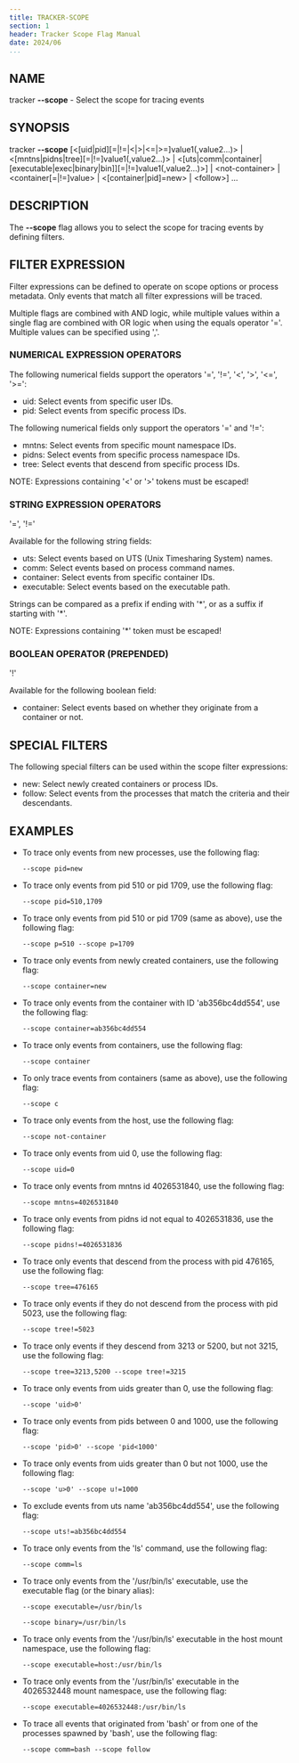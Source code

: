```yaml
---
title: TRACKER-SCOPE
section: 1
header: Tracker Scope Flag Manual
date: 2024/06
...
```


## NAME

tracker **\-\-scope** - Select the scope for tracing events

## SYNOPSIS

tracker **\-\-scope** [<[uid|pid][=|!=|<|\>|<=|\>=]value1(,value2...)\> | <[mntns|pidns|tree][=|!=]value1(,value2...)\> | <[uts|comm|container|[executable|exec|binary|bin]][=|!=]value1(,value2...)\>] | <not-container\> | <container[=|!=]value\> | <[container|pid]=new\> | <follow\>]  ...

## DESCRIPTION

The **\-\-scope** flag allows you to select the scope for tracing events by defining filters.

## FILTER EXPRESSION

Filter expressions can be defined to operate on scope options or process metadata. Only events that match all filter expressions will be traced.

Multiple flags are combined with AND logic, while multiple values within a single flag are combined with OR logic when using the equals operator '='. Multiple values can be specified using ','.

### NUMERICAL EXPRESSION OPERATORS

The following numerical fields support the operators '=', '!=', '<', '>', '<=', '>=':

- uid: Select events from specific user IDs.
- pid: Select events from specific process IDs.

The following numerical fields only support the operators '=' and '!=':

- mntns: Select events from specific mount namespace IDs.
- pidns: Select events from specific process namespace IDs.
- tree: Select events that descend from specific process IDs.

NOTE: Expressions containing '<' or '\>' tokens must be escaped!

### STRING EXPRESSION OPERATORS

'=', '!='

Available for the following string fields:

- uts: Select events based on UTS (Unix Timesharing System) names.
- comm: Select events based on process command names.
- container: Select events from specific container IDs.
- executable: Select events based on the executable path.

Strings can be compared as a prefix if ending with '\*', or as a suffix if starting with '\*'.

NOTE: Expressions containing '\*' token must be escaped!

### BOOLEAN OPERATOR (PREPENDED)

'!'

Available for the following boolean field:

- container: Select events based on whether they originate from a container or not.

## SPECIAL FILTERS

The following special filters can be used within the scope filter expressions:

- new: Select newly created containers or process IDs.
- follow: Select events from the processes that match the criteria and their descendants.

## EXAMPLES

- To trace only events from new processes, use the following flag:

  ```console
  --scope pid=new
  ```

- To trace only events from pid 510 or pid 1709, use the following flag:

  ```console
  --scope pid=510,1709
  ```

- To trace only events from pid 510 or pid 1709 (same as above), use the following flag:

  ```console
  --scope p=510 --scope p=1709
  ```

- To trace only events from newly created containers, use the following flag:

  ```console
  --scope container=new
  ```

- To trace only events from the container with ID 'ab356bc4dd554', use the following flag:

  ```console
  --scope container=ab356bc4dd554
  ```

- To trace only events from containers, use the following flag:

  ```console
  --scope container
  ```

- To only trace events from containers (same as above), use the following flag:

  ```console
  --scope c
  ```

- To trace only events from the host, use the following flag:

  ```console
  --scope not-container
  ```

- To trace only events from uid 0, use the following flag:

  ```console
  --scope uid=0
  ```

- To trace only events from mntns id 4026531840, use the following flag:

  ```console
  --scope mntns=4026531840
  ```

- To trace only events from pidns id not equal to 4026531836, use the following flag:

  ```console
  --scope pidns!=4026531836
  ```

- To trace only events that descend from the process with pid 476165, use the following flag:

  ```console
  --scope tree=476165
  ```

- To trace only events if they do not descend from the process with pid 5023, use the following flag:

  ```console
  --scope tree!=5023
  ```

- To trace only events if they descend from 3213 or 5200, but not 3215, use the following flag:

  ```console
  --scope tree=3213,5200 --scope tree!=3215
  ```

- To trace only events from uids greater than 0, use the following flag:

  ```console
  --scope 'uid>0'
  ```

- To trace only events from pids between 0 and 1000, use the following flag:

  ```console
  --scope 'pid>0' --scope 'pid<1000'
  ```

- To trace only events from uids greater than 0 but not 1000, use the following flag:

  ```console
  --scope 'u>0' --scope u!=1000
  ```

- To exclude events from uts name 'ab356bc4dd554', use the following flag:

  ```console
  --scope uts!=ab356bc4dd554
  ```

- To trace only events from the 'ls' command, use the following flag:

  ```console
  --scope comm=ls
  ```

- To trace only events from the '/usr/bin/ls' executable, use the executable flag (or the binary alias):

  ```console
  --scope executable=/usr/bin/ls
  ```

  ```console
  --scope binary=/usr/bin/ls
  ```

- To trace only events from the '/usr/bin/ls' executable in the host mount namespace, use the following flag:

  ```console
  --scope executable=host:/usr/bin/ls
  ```

- To trace only events from the '/usr/bin/ls' executable in the 4026532448 mount namespace, use the following flag:

  ```console
  --scope executable=4026532448:/usr/bin/ls
  ```

- To trace all events that originated from 'bash' or from one of the processes spawned by 'bash', use the following flag:

  ```console
  --scope comm=bash --scope follow
  ```

